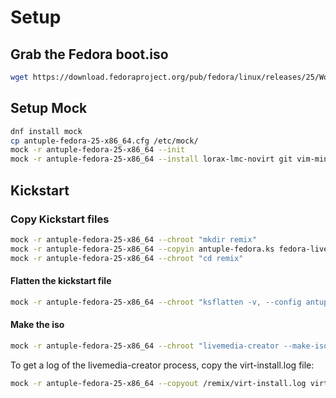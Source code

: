 # Setup

## Grab the Fedora boot.iso
```sh
wget https://download.fedoraproject.org/pub/fedora/linux/releases/25/Workstation/x86_64/os/images/boot.iso
```

## Setup Mock
```sh
dnf install mock
cp antuple-fedora-25-x86_64.cfg /etc/mock/
mock -r antuple-fedora-25-x86_64 --init
mock -r antuple-fedora-25-x86_64 --install lorax-lmc-novirt git vim-minimal pykickstart qemu
```

## Kickstart

### Copy Kickstart files
```sh
mock -r antuple-fedora-25-x86_64 --chroot "mkdir remix"
mock -r antuple-fedora-25-x86_64 --copyin antuple-fedora.ks fedora-live-base.ks fedora-repo.ks fedora-repo-not-rawhide.ks boot.iso remix/
mock -r antuple-fedora-25-x86_64 --chroot "cd remix"
```

#### Flatten the kickstart file
```sh
mock -r antuple-fedora-25-x86_64 --chroot "ksflatten -v, --config antuple-fedora.ks -o flat-antuple-fedora.ks --version F25"
```

#### Make the iso
```sh
mock -r antuple-fedora-25-x86_64 --chroot "livemedia-creator --make-iso --iso=boot.iso --iso-name=antuple-fedora-25-x86_64-v1.iso --ks=flat-antuple-fedora.ks"
```

To get a log of the livemedia-creator process, copy the virt-install.log file:
```sh
mock -r antuple-fedora-25-x86_64 --copyout /remix/virt-install.log virt-install.log
```

